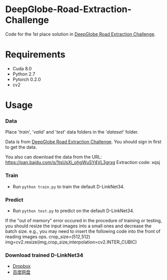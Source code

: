 # DeepGlobe-Road-Extraction-Challenge
Code for the 1st place solution in [DeepGlobe Road Extraction Challenge](https://competitions.codalab.org/competitions/18467).

# Requirements

- Cuda 8.0
- Python 2.7
- Pytorch 0.2.0
- cv2

# Usage

### Data
Place '*train*', '*valid*' and '*test*' data folders in the '*dataset*' folder.

Data is from [DeepGlobe Road Extraction Challenge](https://competitions.codalab.org/competitions/18467#participate-get_starting_kit). You should sign in first to get the data.

You also can download the data from the URL: https://pan.baidu.com/s/1tsUsXj_ohgWuSY4VL3grxg Extraction code: xqsj

### Train
- Run `python train.py` to train the default D-LinkNet34.

### Predict
- Run `python test.py` to predict on the default D-LinkNet34.

If the "out of memory" error occured in the procedure of training or testing, you should resize the input images into a small ones and decrease the batch size. 
e.g., you may need to insert the following code into the front of reading images ops.
crop_size=(512,512)
img=cv2.resize(img,crop_size,interpolation=cv2.INTER_CUBIC)

### Download trained D-LinkNet34
- [Dropbox](https://www.dropbox.com/sh/h62vr320eiy57tt/AAB5Tm43-efmtYzW_GFyUCfma?dl=0)
- [百度网盘](https://pan.baidu.com/s/1wqyOEkw5o0bzbuj7gBMesQ)

